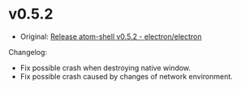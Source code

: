 # v0.5.2

* Original: [Release atom-shell v0.5.2 - electron/electron](https://github.com/electron/electron/releases/tag/v0.5.2)

Changelog:

* Fix possible crash when destroying native window.
* Fix possible crash caused by changes of network environment.

